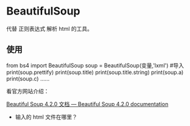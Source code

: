 # BeautifulSoup

代替 正则表达式 解析 html 的工具。

## 使用 

from bs4 import BeautifulSoup
soup = BeautifulSoup(变量,'lxml') #导入
print(soup.prettify)
print(soup.title)
print(soup.title.string)
print(soup.a)
print(soup.c)
……

看官方网站介绍：

[Beautiful Soup 4.2.0 文档 — Beautiful Soup 4.2.0 documentation](https://www.crummy.com/software/BeautifulSoup/bs4/doc/index.zh.html)

- 输入的 html 文件在哪里？

